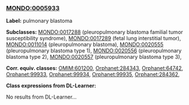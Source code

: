 
### [MONDO:0005933](http://purl.obolibrary.org/obo/MONDO_0005933)
**Label:** pulmonary blastoma

**Subclasses:** [MONDO:0017288](http://purl.obolibrary.org/obo/MONDO_0017288) (pleuropulmonary blastoma familial tumor susceptibility syndrome), [MONDO:0017289](http://purl.obolibrary.org/obo/MONDO_0017289) (fetal lung interstitial tumor), [MONDO:0011014](http://purl.obolibrary.org/obo/MONDO_0011014) (pleuropulmonary blastoma), [MONDO:0020555](http://purl.obolibrary.org/obo/MONDO_0020555) (pleuropulmonary blastoma type 1), [MONDO:0020556](http://purl.obolibrary.org/obo/MONDO_0020556) (pleuropulmonary blastoma type 2), [MONDO:0020557](http://purl.obolibrary.org/obo/MONDO_0020557) (pleuropulmonary blastoma type 3), 

**Corr. equiv. classes:** [OMIM:601200](http://purl.obolibrary.org/obo/OMIM_601200), [Orphanet:284343](http://www.orpha.net/ORDO/Orphanet_284343), [Orphanet:64742](http://www.orpha.net/ORDO/Orphanet_64742), [Orphanet:99933](http://www.orpha.net/ORDO/Orphanet_99933), [Orphanet:99934](http://www.orpha.net/ORDO/Orphanet_99934), [Orphanet:99935](http://www.orpha.net/ORDO/Orphanet_99935), [Orphanet:284362](http://www.orpha.net/ORDO/Orphanet_284362), 

**Class expressions from DL-Learner:**

No results from DL-Learner...



